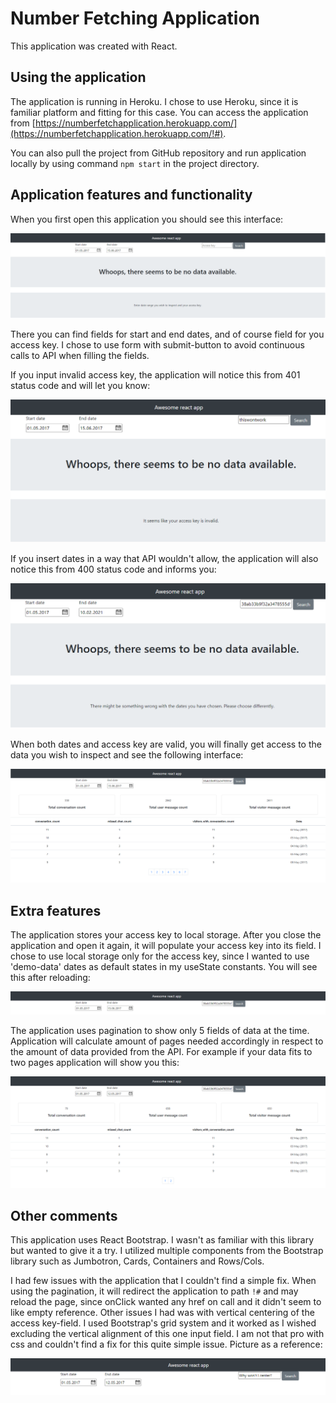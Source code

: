 # Number Fetching Application

This application was created with React.

## Using the application

The application is running in Heroku. I chose to use Heroku, since it is familiar platform and fitting for this case.
You can access the application from [https://numberfetchapplication.herokuapp.com/](https://numberfetchapplication.herokuapp.com/!#).

You can also pull the project from GitHub repository and run application locally by using command `npm start` in the project directory.

## Application features and functionality

When you first open this application you should see this interface:

![Kuva](https://github.com/willmana/NumberFetchApplication/blob/master/img/start.png)

There you can find fields for start and end dates, and of course field for you access key. I chose to use form with submit-button to avoid continuous calls to API when filling the fields.

If you input invalid access key, the application will notice this from 401 status code and will let you know: 

![Kuva](https://github.com/willmana/NumberFetchApplication/blob/master/img/wrongkey.png)

If you insert dates in a way that API wouldn't allow, the application will also notice this from 400 status code and informs you:

![Kuva](https://github.com/willmana/NumberFetchApplication/blob/master/img/wrongdates.png)

When both dates and access key are valid, you will finally get access to the data you wish to inspect and see the following interface:

![Kuva](https://github.com/willmana/NumberFetchApplication/blob/master/img/search.png)

## Extra features

The application stores your access key to local storage. After you close the application and open it again, it will populate your access key into its field. I chose to use local storage only for the access key, since I wanted to use 'demo-data' dates as default states in my useState constants. You will see this after reloading:

![Kuva](https://github.com/willmana/NumberFetchApplication/blob/master/img/reload.png)

The application uses pagination to show only 5 fields of data at the time. Application will calculate amount of pages needed accordingly in respect to the amount of data provided from the API. For example if your data fits to two pages application will show you this: 

![Kuva](https://github.com/willmana/NumberFetchApplication/blob/master/img/pagination.png)

## Other comments

This application uses React Bootstrap. I wasn't as familiar with this library but wanted to give it a try. I utilized multiple components from the Bootstrap library such as Jumbotron, Cards, Containers and Rows/Cols.

I had few issues with the application that I couldn't find a simple fix. When using the pagination, it will redirect the application to path `!#` and may reload the page, since onClick wanted any href on call and it didn't seem to like empty reference. Other issues I had was with vertical centering of the access key-field. I used Bootstrap's grid system and it worked as I wished excluding the vertical alignment of this one input field. I am not that pro with css and couldn't find a fix for this quite simple issue. Picture as a reference: 

![Kuva](https://github.com/willmana/NumberFetchApplication/blob/master/img/center.png)
